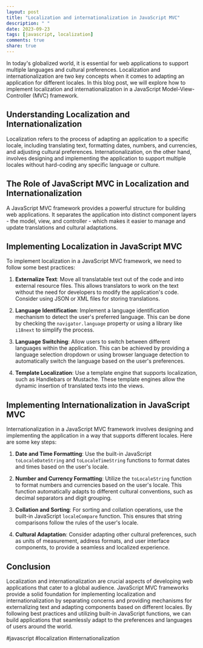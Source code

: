 ```yaml
---
layout: post
title: "Localization and internationalization in JavaScript MVC"
description: " "
date: 2023-09-23
tags: [javascript, localization]
comments: true
share: true
---
```


In today's globalized world, it is essential for web applications to support multiple languages and cultural preferences. Localization and internationalization are two key concepts when it comes to adapting an application for different locales. In this blog post, we will explore how to implement localization and internationalization in a JavaScript Model-View-Controller (MVC) framework.

## Understanding Localization and Internationalization

Localization refers to the process of adapting an application to a specific locale, including translating text, formatting dates, numbers, and currencies, and adjusting cultural preferences. Internationalization, on the other hand, involves designing and implementing the application to support multiple locales without hard-coding any specific language or culture.

## The Role of JavaScript MVC in Localization and Internationalization

A JavaScript MVC framework provides a powerful structure for building web applications. It separates the application into distinct component layers - the model, view, and controller - which makes it easier to manage and update translations and cultural adaptations.

## Implementing Localization in JavaScript MVC

To implement localization in a JavaScript MVC framework, we need to follow some best practices:

1. **Externalize Text**: Move all translatable text out of the code and into external resource files. This allows translators to work on the text without the need for developers to modify the application's code. Consider using JSON or XML files for storing translations.

2. **Language Identification**: Implement a language identification mechanism to detect the user's preferred language. This can be done by checking the `navigator.language` property or using a library like `i18next` to simplify the process.

3. **Language Switching**: Allow users to switch between different languages within the application. This can be achieved by providing a language selection dropdown or using browser language detection to automatically switch the language based on the user's preferences.

4. **Template Localization**: Use a template engine that supports localization, such as Handlebars or Mustache. These template engines allow the dynamic insertion of translated texts into the views.

## Implementing Internationalization in JavaScript MVC

Internationalization in a JavaScript MVC framework involves designing and implementing the application in a way that supports different locales. Here are some key steps:

1. **Date and Time Formatting**: Use the built-in JavaScript `toLocaleDateString` and `toLocaleTimeString` functions to format dates and times based on the user's locale.

2. **Number and Currency Formatting**: Utilize the `toLocaleString` function to format numbers and currencies based on the user's locale. This function automatically adapts to different cultural conventions, such as decimal separators and digit grouping.

3. **Collation and Sorting**: For sorting and collation operations, use the built-in JavaScript `localeCompare` function. This ensures that string comparisons follow the rules of the user's locale.

4. **Cultural Adaptation**: Consider adapting other cultural preferences, such as units of measurement, address formats, and user interface components, to provide a seamless and localized experience.

## Conclusion

Localization and internationalization are crucial aspects of developing web applications that cater to a global audience. JavaScript MVC frameworks provide a solid foundation for implementing localization and internationalization by separating concerns and providing mechanisms for externalizing text and adapting components based on different locales. By following best practices and utilizing built-in JavaScript functions, we can build applications that seamlessly adapt to the preferences and languages of users around the world.

#javascript #localization #internationalization
